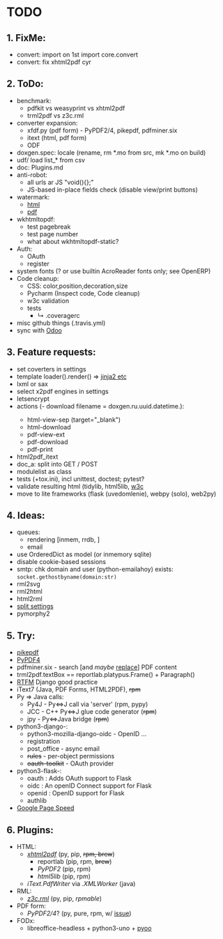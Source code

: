 # TODO

## 1. FixMe:
- convert: import on 1st import core.convert
- convert: fix xhtml2pdf cyr

## 2. ToDo:
- benchmark:
  - pdfkit vs weasyprint vs xhtml2pdf
  - trml2pdf vs z3c.rml
- converter expansion:
  - xfdf.py (pdf form) - PyPDF2/4, pikepdf, pdfminer.six
  - itext (html, pdf form)
  - ODF
- doxgen.spec: locale (rename, rm *.mo from src, mk *.mo on build)
- udf/ load list_* from csv
- doc: Plugins.md
- anti-robot:
  - all urls ar JS "void(){};"
  - JS-based in-place fields check (disable view/print buttons)
- watermark:
  - [html](https://codepen.io/YuvarajTana/pen/auiqx)
  - [pdf](https://stackabuse.com/working-with-pdfs-in-python-adding-images-and-watermarks/)
- wkhtmltopdf:
  - test pagebreak
  - test page number
  - what about wkhtmltopdf-static?
- Auth:
  - OAuth
  - register
- system fonts (? or use builtin AcroReader fonts only; see OpenERP)
- Code cleanup:
  - CSS: color,position,decoration,size
  - Pycharm (Inspect code, Code cleanup)
  - w3c validation
  - tests
    - &rdsh; .coveragerc
- misc github things (.travis.yml)
- sync with [Odoo](https://github.com/steedos/odoo7/tree/master/openerp/report/render)

## 3. Feature requests:
- set coverters in settings
- template loader().render() => [jinja2 etc](https://wiki.python.org/moin/Templating)
- lxml or sax
- select x2pdf engines in settings
- letsencrypt
- actions (- download filename = doxgen.ru.uuid.datetime.<ext>):
  - html-view-sep (target="_blank")
  - html-download
  - pdf-view-ext
  - pdf-download
  - pdf-print
- html2pdf_itext
- doc_a: split into GET / POST
- modulelist as class
- tests (+tox.ini), incl unittest, doctest; pytest?
- validate resulting html (tidylib, html5lib, [w3c](https://github.com/srackham/w3c-validator)
- move to lite frameworks (flask (uvedomlenie), webpy (solo), web2py)

## 4. Ideas:
- queues:
  - rendering [inmem, rrdb, ]
  - email
- use OrderedDict as model (or inmemory sqlite)
- disable cookie-based sessions
- smtp: chk domain and user (python-emailahoy) exists: `socket.gethostbyname(domain:str)`
- rml2svg
- rml2html
- html2rml
- [split settings](https://github.com/sobolevn/django-split-settings)
- pymorphy2

## 5. Try:
- [pikepdf](https://pypi.org/project/pikepdf/)
- [PyPDF4](https://github.com/claird/PyPDF4)
- pdfminer.six - search [and *maybe* [replace](https://github.com/kanzure/pdfparanoia)] PDF content
- trml2pdf.textBox == reportlab.platypus.Frame() + Paragraph()
- [RTFM](https://www.toptal.com/django/django-top-10-mistakes) Django good practice
- iText7 (Java, PDF Forms, HTML2PDF), ~~rpm~~
- Py &rArr; Java calls:
  - Py4J - Py&hArr;J call via 'server' (rpm, pypy)
  - JCC - C++ Py&hArr;J glue code generator (~~rpm~~)
  - jpy - Py&hArr;Java bridge (~~rpm~~)
- python3-django-:
  - python3-mozilla-django-oidc - OpenID ...
  - registration
  - post_office - async email
  - ~~rules~~ - per-object permissions
  - ~~oauth-toolkit~~ - OAuth provider
- python3-flask-:
  - oauth : Adds OAuth support to Flask
  - oidc : An openID Connect support for Flask
  - openid : OpenID support for Flask
  - authlib
- [Google Page Speed](https://developers.google.com/speed/pagespeed/insights/)

## 6. Plugins:
- HTML:
  - [*xhtml2pdf*](https://github.com/xhtml2pdf/xhtml2pdf) (py, pip, ~~rpm, brew~~)
    - reportlab (pip, rpm, ~~brew~~)
    - *PyPDF2* (pip, rpm)
    - *html5lib* (pip, rpm)
  - *iText.PdfWriter* via *.XMLWorker* (java)
- RML:
  - [*z3c.rml*](https://github.com/zopefoundation/z3c.rml) (py, pip, *rpmable*)
- PDF form:
  - *PyPDF2/4*? (py, pure, rpm, w/ [issue](https://github.com/mstamy2/PyPDF2/issues/355))
- FODx:
  - libreoffice-headless + python3-uno + [pyoo](https://github.com/mila/pyoo)
